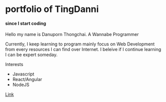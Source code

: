 # portfolio of TingDanni 

#### since I start coding

Hello my name is Danuporn Thongchai. A Wannabe Programmer

Currently, I keep learning to program mainly focus on Web Development 
from every resources I can find over Internet. I beleive if I continue learning 
I can be expert someday.

Interests 
- Javascript 
- React/Angular 
- NodeJS

[Link](https://tingdan.github.io/portfolio/)



